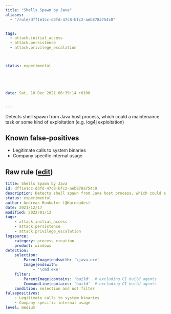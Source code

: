 ```yaml
---
title: "Shells Spawn by Java"
aliases:
  - "/rule/dff1e1cc-d3fd-47c8-bfc2-aeb878a754c0"


tags:
  - attack.initial_access
  - attack.persistence
  - attack.privilege_escalation



status: experimental





date: Sat, 18 Dec 2021 06:39:14 +0100


---
```


Detects shell spawn from Java host process, which could a maintenance task or some kind of exploitation (e.g. log4j exploitation)

<!--more-->


## Known false-positives

* Legitimate calls to system binaries
* Company specific internal usage




## Raw rule ([edit](https://github.com/SigmaHQ/sigma/edit/master/rules/windows/process_creation/proc_creation_win_shell_spawn_by_java.yml))
```yaml
title: Shells Spawn by Java
id: dff1e1cc-d3fd-47c8-bfc2-aeb878a754c0
description: Detects shell spawn from Java host process, which could a maintenance task or some kind of exploitation (e.g. log4j exploitation)
status: experimental
author: Andreas Hunkeler (@Karneades)
date: 2021/12/17
modified: 2022/01/12
tags:
    - attack.initial_access
    - attack.persistence
    - attack.privilege_escalation
logsource:
    category: process_creation
    product: windows
detection:
    selection:
        ParentImage|endswith: '\java.exe'
        Image|endswith:
            - '\cmd.exe'
    filter:
        ParentImage|contains: 'build'  # excluding CI build agents
        CommandLine|contains: 'build'  # excluding CI build agents
    condition: selection and not filter
falsepositives:
    - Legitimate calls to system binaries
    - Company specific internal usage
level: medium

```
